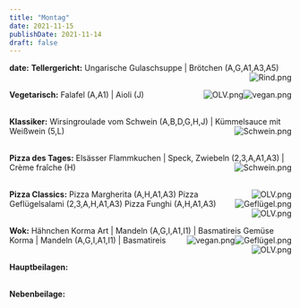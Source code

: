 ```yaml
---
title: "Montag"
date: 2021-11-15
publishDate: 2021-11-14
draft: false
---
```

**date:** **Tellergericht:** Ungarische Gulaschsuppe | Brötchen (A,G,A1,A3,A5)
<img loading="lazy" style="display: block; float:right;" src="../images/Rind.png" alt="Rind.png"><br/><br/>

**Vegetarisch:** Falafel (A,A1) | Aioli (J)
<img loading="lazy" style="display: block; float:right;" src="../images/vegan.png" alt="vegan.png"><img loading="lazy" style="display: block; float:right;" src="../images/OLV.png" alt="OLV.png"><br/><br/>

**Klassiker:** Wirsingroulade vom Schwein (A,B,D,G,H,J) | Kümmelsauce mit Weißwein (5,L)
<img loading="lazy" style="display: block; float:right;" src="../images/Schwein.png" alt="Schwein.png"><br/><br/>

**Pizza des Tages:** Elsässer Flammkuchen | Speck, Zwiebeln (2,3,A,A1,A3) | Crème fraîche (H)
<img loading="lazy" style="display: block; float:right;" src="../images/Schwein.png" alt="Schwein.png"><br/><br/>

**Pizza Classics:** Pizza Margherita (A,H,A1,A3)
<img loading="lazy" style="display: block; float:right;" src="../images/OLV.png" alt="OLV.png">Pizza Geflügelsalami (2,3,A,H,A1,A3)
<img loading="lazy" style="display: block; float:right;" src="../images/Geflügel.png" alt="Geflügel.png">Pizza Funghi (A,H,A1,A3)
<img loading="lazy" style="display: block; float:right;" src="../images/OLV.png" alt="OLV.png"><br/><br/>

**Wok:** Hähnchen Korma Art | Mandeln (A,G,I,A1,I1) | Basmatireis
<img loading="lazy" style="display: block; float:right;" src="../images/Geflügel.png" alt="Geflügel.png">Gemüse Korma | Mandeln (A,G,I,A1,I1) | Basmatireis
<img loading="lazy" style="display: block; float:right;" src="../images/vegan.png" alt="vegan.png"><img loading="lazy" style="display: block; float:right;" src="../images/OLV.png" alt="OLV.png"><br/><br/>

**Hauptbeilagen:** <br/><br/>

**Nebenbeilage:** <br/><br/>

